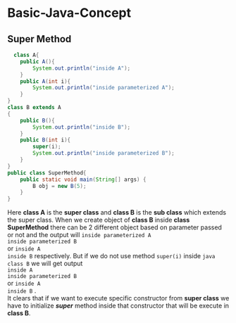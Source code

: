 # Basic-Java-Concept

## Super Method
```java
  class A{
    public A(){
        System.out.println("inside A");
    }
    public A(int i){
        System.out.println("inside parameterized A");
    }
}
class B extends A
{
    public B(){
        System.out.println("inside B");
    }
    public B(int i){
        super(i);
        System.out.println("inside parameterized B");
    }
}
public class SuperMethod{
    public static void main(String[] args) {
        B obj = new B(5);
    }
}
```
Here **class A** is the **super class** and **class B** is the **sub class**
which extends the super class. When we create object of **class B** 
inside **class SuperMethod** there can be 2 different object based on 
parameter passed or not and the output will ```inside parameterized A```</br>
```inside parameterized B``` </br>or ```inside A```</br>```inside B``` 
respectively. But if we do not use method ```super(i)``` inside ```java class B```
 we will get output</br> ```inside A```</br>```inside parameterized B```</br>
  or ```inside A```</br>```inside B``` .</br> 
  It clears that if we want to execute specific constructor from **super class** we have to initialize **_super_** method inside that constructor that will be 
  execute in **class B**. 

